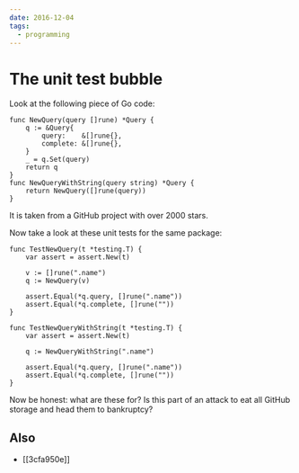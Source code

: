```yaml
---
date: 2016-12-04
tags:
  - programming
---
```


# The unit test bubble

Look at the following piece of Go code:

```
func NewQuery(query []rune) *Query {
	q := &Query{
		query:    &[]rune{},
		complete: &[]rune{},
	}
	_ = q.Set(query)
	return q
}
func NewQueryWithString(query string) *Query {
	return NewQuery([]rune(query))
}
```

It is taken from a GitHub project with over 2000 stars.

Now take a look at these unit tests for the same package:

```
func TestNewQuery(t *testing.T) {
	var assert = assert.New(t)

	v := []rune(".name")
	q := NewQuery(v)

	assert.Equal(*q.query, []rune(".name"))
	assert.Equal(*q.complete, []rune(""))
}

func TestNewQueryWithString(t *testing.T) {
	var assert = assert.New(t)

	q := NewQueryWithString(".name")

	assert.Equal(*q.query, []rune(".name"))
	assert.Equal(*q.complete, []rune(""))
}
```

Now be honest: what are these for? Is this part of an attack to eat all GitHub storage and head them to bankruptcy?

## Also

* [[3cfa950e]]
